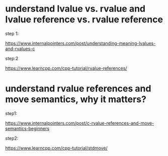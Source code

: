 # understand lvalue vs. rvalue and lvalue reference vs. rvalue reference

step 1:

https://www.internalpointers.com/post/understanding-meaning-lvalues-and-rvalues-c


step:2

https://www.learncpp.com/cpp-tutorial/rvalue-references/


# understand rvalue references and move semantics, why it matters?

step1:

https://www.internalpointers.com/post/c-rvalue-references-and-move-semantics-beginners

step2:

https://www.learncpp.com/cpp-tutorial/stdmove/
